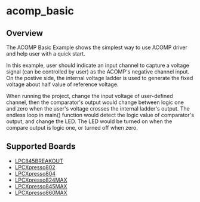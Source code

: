 # acomp_basic

## Overview

The ACOMP Basic Example shows the simplest way to use ACOMP driver and help user with a quick start.

In this example, user should indicate an input channel to capture a voltage signal (can be controlled by user) as the 
ACOMP's negative channel input. On the postive side, the internal voltage ladder is used to generate the fixed voltage about
half value of reference voltage.

When running the project, change the input voltage of user-defined channel, then the comparator's output would change
between logic one and zero when the user's voltage crosses the internal ladder's output. The endless loop in main() function
would detect the logic value of comparator's output, and change the LED. The LED would be turned on when the compare
output is logic one, or turned off when zero.

## Supported Boards
- [LPC845BREAKOUT](../../../_boards/lpc845breakout/driver_examples/acomp/acomp_basic/example_board_readme.md)
- [LPCXpresso802](../../../_boards/lpcxpresso802/driver_examples/acomp/acomp_basic/example_board_readme.md)
- [LPCXpresso804](../../../_boards/lpcxpresso804/driver_examples/acomp/acomp_basic/example_board_readme.md)
- [LPCXpresso824MAX](../../../_boards/lpcxpresso824max/driver_examples/acomp/acomp_basic/example_board_readme.md)
- [LPCXpresso845MAX](../../../_boards/lpcxpresso845max/driver_examples/acomp/acomp_basic/example_board_readme.md)
- [LPCXpresso860MAX](../../../_boards/lpcxpresso860max/driver_examples/acomp/acomp_basic/example_board_readme.md)

